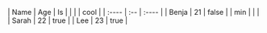 | Name  | Age | Is    |
|       |     | cool  |
| :---- | :-- | :---- |
| Benja | 21  | false |
| min   |     |       |
| Sarah | 22  | true  |
| Lee   | 23  | true  |
